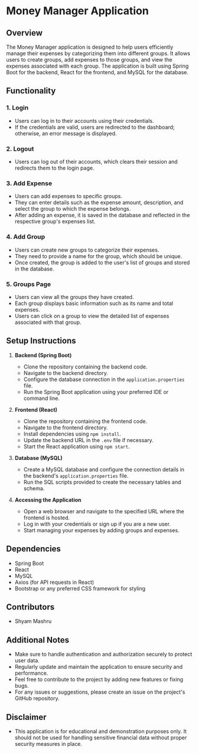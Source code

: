 # Money Manager Application

## Overview
The Money Manager application is designed to help users efficiently manage their expenses by categorizing them into different groups. It allows users to create groups, add expenses to those groups, and view the expenses associated with each group. The application is built using Spring Boot for the backend, React for the frontend, and MySQL for the database.

## Functionality

### 1. Login
- Users can log in to their accounts using their credentials.
- If the credentials are valid, users are redirected to the dashboard; otherwise, an error message is displayed.

### 2. Logout
- Users can log out of their accounts, which clears their session and redirects them to the login page.

### 3. Add Expense
- Users can add expenses to specific groups.
- They can enter details such as the expense amount, description, and select the group to which the expense belongs.
- After adding an expense, it is saved in the database and reflected in the respective group's expenses list.

### 4. Add Group
- Users can create new groups to categorize their expenses.
- They need to provide a name for the group, which should be unique.
- Once created, the group is added to the user's list of groups and stored in the database.

### 5. Groups Page
- Users can view all the groups they have created.
- Each group displays basic information such as its name and total expenses.
- Users can click on a group to view the detailed list of expenses associated with that group.

## Setup Instructions

1. **Backend (Spring Boot)**
    - Clone the repository containing the backend code.
    - Navigate to the backend directory.
    - Configure the database connection in the `application.properties` file.
    - Run the Spring Boot application using your preferred IDE or command line.

2. **Frontend (React)**
    - Clone the repository containing the frontend code.
    - Navigate to the frontend directory.
    - Install dependencies using `npm install`.
    - Update the backend URL in the `.env` file if necessary.
    - Start the React application using `npm start`.

3. **Database (MySQL)**
    - Create a MySQL database and configure the connection details in the backend's `application.properties` file.
    - Run the SQL scripts provided to create the necessary tables and schema.

4. **Accessing the Application**
    - Open a web browser and navigate to the specified URL where the frontend is hosted.
    - Log in with your credentials or sign up if you are a new user.
    - Start managing your expenses by adding groups and expenses.

## Dependencies
- Spring Boot
- React
- MySQL
- Axios (for API requests in React)
- Bootstrap or any preferred CSS framework for styling

## Contributors
- Shyam Mashru

## Additional Notes
- Make sure to handle authentication and authorization securely to protect user data.
- Regularly update and maintain the application to ensure security and performance.
- Feel free to contribute to the project by adding new features or fixing bugs.
- For any issues or suggestions, please create an issue on the project's GitHub repository.

## Disclaimer
- This application is for educational and demonstration purposes only. It should not be used for handling sensitive financial data without proper security measures in place.


 
